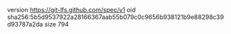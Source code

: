 version https://git-lfs.github.com/spec/v1
oid sha256:5b5d9537922a28166367aab55b079c0c9656b938121b9e88298c39d93787a2da
size 794
